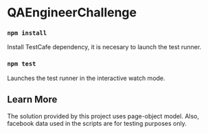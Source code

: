 # QAEngineerChallenge

### `npm install`
Install TestCafe dependency, it is necesary to launch the test runner.

### `npm test`
Launches the test runner in the interactive watch mode.

## Learn More
The solution provided by this project uses page-object model. Also, facebook data used in the scripts are for testing purposes only.
